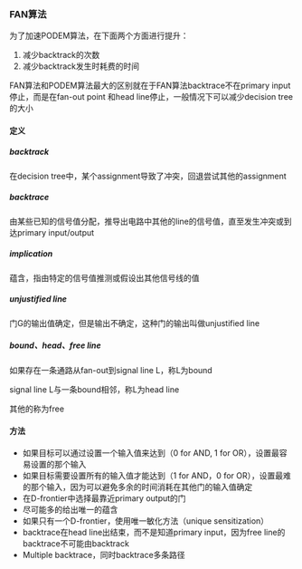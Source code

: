 ### FAN算法

为了加速PODEM算法，在下面两个方面进行提升：

1. 减少backtrack的次数
2. 减少backtrack发生时耗费的时间

FAN算法和PODEM算法最大的区别就在于FAN算法backtrace不在primary input停止，而是在fan-out point 和head line停止，一般情况下可以减少decision tree的大小

#### 定义

##### backtrack

在decision tree中，某个assignment导致了冲突，回退尝试其他的assignment

##### backtrace

由某些已知的信号值分配，推导出电路中其他的line的信号值，直至发生冲突或到达primary input/output

##### implication

蕴含，指由特定的信号值推测或假设出其他信号线的值

##### unjustified line

门G的输出值确定，但是输出不确定，这种门的输出叫做unjustified line

##### bound、head、free line

如果存在一条通路从fan-out到signal line L，称L为bound

signal line L与一条bound相邻，称L为head line

其他的称为free 

#### 方法

- 如果目标可以通过设置一个输入值来达到（0 for AND, 1 for OR），设置最容易设置的那个输入
- 如果目标需要设置所有的输入值才能达到（1 for AND，0 for OR），设置最难的那个输入，因为可以避免多余的时间消耗在其他门的输入值确定
- 在D-frontier中选择最靠近primary output的门
- 尽可能多的给出唯一的蕴含
- 如果只有一个D-frontier，使用唯一敏化方法（unique sensitization）
- backtrace在head line出结束，而不是知道primary input，因为free line的backtrace不可能由backtrack
- Multiple backtrace，同时backtrace多条路径